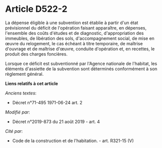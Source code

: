 # Article D522-2

La dépense éligible à une subvention est établie à partir d'un état prévisionnel du déficit de l'opération faisant
apparaître, en dépenses, l'ensemble des coûts d'études et de diagnostic, d'appropriation des immeubles, de libération des
sols, d'accompagnement social, de mise en œuvre du relogement, le cas échéant à titre temporaire, de maîtrise d'ouvrage et de
maîtrise d'œuvre, conduite d'opération et, en recettes, le produit des charges foncières. 

Lorsque ce déficit est subventionné par l'Agence nationale de l'habitat, les éléments d'assiette de la subvention sont
déterminés conformément à son règlement général.

**Liens relatifs à cet article**

_Anciens textes_:

  - Décret n°71-495 1971-06-24 art. 2

_Modifié par_:

  - Décret n°2019-873 du 21 août 2019 - art. 4

_Cité par_:

  - Code de la construction et de l'habitation. - art. R321-15 (V)
